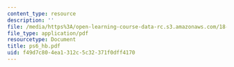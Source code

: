 ```yaml
---
content_type: resource
description: ''
file: /media/https%3A/open-learning-course-data-rc.s3.amazonaws.com/18-01-single-variable-calculus-fall-2005/f49d7c804ea1312c5c32371f0dff4170_ps6_hb.pdf
file_type: application/pdf
resourcetype: Document
title: ps6_hb.pdf
uid: f49d7c80-4ea1-312c-5c32-371f0dff4170
---
```


